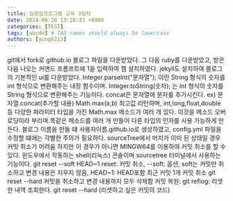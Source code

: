 ```yaml
---
title: 일경험프로그램 교육 3일차
date: 2024-06-26 13:28:33 +0900
categories: [TEST]
tags: [abcde] # TAG names should always be lowercase
authors: [yung6213]
---
```

git에서 fork로 github.io 블로그 파일을 다운받았다.
그 다음 ruby를 다운받았고, 받은 다음 나오는 커맨드 프롬프트에 1을 입력하여 젬 설치하였다.
jekyll도 설치하여 블로그의 기본적인 ui를 다운받았다.
Integer.parseInt("문자열"); 이란 String 형식의 숫자를 int 형식으로 변환해주는 내장 함수이며.
Integer.toString(숫자); 는 int 형식의 숫자를 String 형식으로 변환해주는 기능이다.
concat은 문자열에 문자를 추가시킨다. ex) 문자열.concat(추가할 내용)
Math.max(a,b) 최고값 리턴하며, int,long,float,double 등 다양한 파라미터 타입을 가진
Math.max 메소드가 여러 개 있다.
이것을 메소드 오버로딩이라 부리며.똑같은 메소드를 여러 개 만들어 다른 타입의 인자를 사용 가능하게 만든다.
블로그 이름을 만들 떄 사용자이름.github.io로 생성하였고, config.yml 파일을 수정할 떄에는
각별한 주의가 필요하다.
sourceTree에서 머지가 이미 된 상태일 경우 커밋 취소가 어려움
하지만 이 경우가 아니면 MINGW64를 이용하여 커밋 취소를 할 수 있다.
윈도우에서 작동하는 shell(리눅스) 콘솔이며 sourcetree 터미널에서 사용하는 기능이다.
git reset --soft HEAD~1
reset: 커밋 취소, --soft: 옵션, soft는 커밋만 취소하고 변경 내용은 지우지 않음, HEAD~1: HEAD포함 최근 커밋 1개 커밋 취소
git reset --hard 
커밋을 취소하고 변경 내용까지 모두 삭제함
커밋 복원: git reflog: 리셋 한 내역 조회한다.
git reset --hard (리셋하고 싶은 커밋의 코드)
